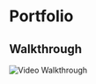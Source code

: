 # Portfolio
## Walkthrough

<img src='upecodew1.gif' title='Video Walkthrough' width='' alt='Video Walkthrough' />
